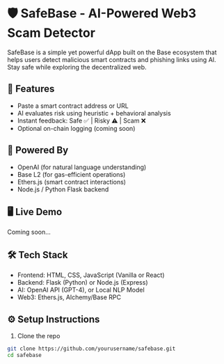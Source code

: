 # 🛡️ SafeBase - AI-Powered Web3 Scam Detector

SafeBase is a simple yet powerful dApp built on the Base ecosystem that helps users detect malicious smart contracts and phishing links using AI. Stay safe while exploring the decentralized web.

## 🚀 Features
- Paste a smart contract address or URL
- AI evaluates risk using heuristic + behavioral analysis
- Instant feedback: Safe ✅ | Risky ⚠️ | Scam ❌
- Optional on-chain logging (coming soon)

## 🧠 Powered By
- OpenAI (for natural language understanding)
- Base L2 (for gas-efficient operations)
- Ethers.js (smart contract interactions)
- Node.js / Python Flask backend

## 🖥️ Live Demo
Coming soon...

## 🛠️ Tech Stack
- Frontend: HTML, CSS, JavaScript (Vanilla or React)
- Backend: Flask (Python) or Node.js (Express)
- AI: OpenAI API (GPT-4), or Local NLP Model
- Web3: Ethers.js, Alchemy/Base RPC

## ⚙️ Setup Instructions

1. Clone the repo
```bash
git clone https://github.com/yourusername/safebase.git
cd safebase
